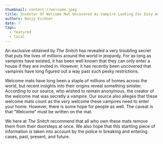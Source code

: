 ```yaml
---
thumbnail: content://welcome.jpeg
title: Inventor Of Welcome Mat Uncovered As Vampire Looking For Easy Access To Homes
authors: Benjy Eichner
date: 7
tags:
  - featured
  - local
---
```


An exclusive obtained by *The Snitch* has revealed a very troubling secret that puts the lives of millions around the world in jeopardy. For as long as vampires have existed, it has been well known that they can only enter a house if they are invited in. However, it has recently been uncovered that vampires have long figured out a way past such pesky restrictions.

Welcome mats have long been a staple of millions of homes across the world, but recent insights into their origins reveal something sinister. According to our source, who wished to remain anonymous, the creator of the welcome mat was secretly a vampire. Our source also alleges that these welcome mats count as the very welcome these vampires need to enter your home. However, there is some hope for people as well. The caveat is that “Welcome” must be written on the mat.

We here at *The Snitch* recommend that all who own these mats remove them from their doorsteps at once. We also hope that this startling piece of information is taken into account by the police in breaking and entering cases, past, present, and future.
